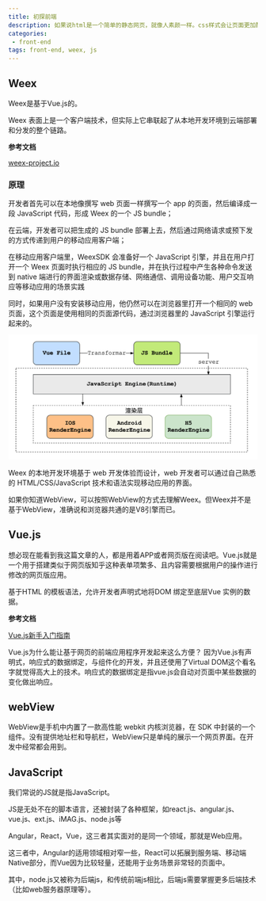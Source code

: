 ```yaml
---
title: 初探前端
description: 如果说html是一个简单的静态网页，就像人素颜一样。css样式会让页面更加酷炫，就像化上妆一样，js让页面可以动态变化，给页面添加了动画效果，检测访客的浏览信息。
categories:
 - front-end
tags: front-end, weex, js
---
```



## Weex

Weex是基于Vue.js的。

Weex 表面上是一个客户端技术，但实际上它串联起了从本地开发环境到云端部署和分发的整个链路。

**参考文档**

[weex-project.io](https://weex-project.io/cn/guide/intro/how-it-works.html)

### 原理

开发者首先可以在本地像撰写 web 页面一样撰写一个 app 的页面，然后编译成一段 JavaScript 代码，形成 Weex 的一个 JS bundle；

在云端，开发者可以把生成的 JS bundle 部署上去，然后通过网络请求或预下发的方式传递到用户的移动应用客户端；

在移动应用客户端里，WeexSDK 会准备好一个 JavaScript 引擎，并且在用户打开一个 Weex 页面时执行相应的 JS bundle，并在执行过程中产生各种命令发送到 native 端进行的界面渲染或数据存储、网络通信、调用设备功能、用户交互响应等移动应用的场景实践

同时，如果用户没有安装移动应用，他仍然可以在浏览器里打开一个相同的 web 页面，这个页面是使用相同的页面源代码，通过浏览器里的 JavaScript 引擎运行起来的。

![img](/assets/images/posts/2017-11-01-basic-of-front-end-1.png)

Weex 的本地开发环境基于 web 开发体验而设计，web 开发者可以通过自己熟悉的 HTML/CSS/JavaScript 技术和语法实现移动应用的界面。

如果你知道WebView，可以按照WebView的方式去理解Weex。但Weex并不是基于WebView，准确说和浏览器共通的是V8引擎而已。

## Vue.js

想必现在能看到我这篇文章的人，都是用着APP或者网页版在阅读吧。Vue.js就是一个用于搭建类似于网页版知乎这种表单项繁多、且内容需要根据用户的操作进行修改的网页版应用。

基于HTML 的模板语法，允许开发者声明式地将DOM 绑定至底层Vue 实例的数据。

**参考文档**

[Vue.js新手入门指南](https://zhuanlan.zhihu.com/p/25659025)

Vue.js为什么能让基于网页的前端应用程序开发起来这么方便？ 因为Vue.js有声明式，响应式的数据绑定，与组件化的开发，并且还使用了Virtual DOM这个看名字就觉得高大上的技术。响应式的数据绑定是指vue.js会自动对页面中某些数据的变化做出响应。

## webView

WebView是手机中内置了一款高性能 webkit 内核浏览器，在 SDK 中封装的一个组件。没有提供地址栏和导航栏，WebView只是单纯的展示一个网页界面。在开发中经常都会用到。

## JavaScript

我们常说的JS就是指JavaScript。

JS是无处不在的脚本语言，还被封装了各种框架，如react.js、angular.js、vue.js、ext.js、iMAG.js、node.js等

Angular，React，Vue，这三者其实面对的是同一个领域，那就是Web应用。

这三者中，Angular的适用领域相对窄一些，React可以拓展到服务端、移动端Native部分，而Vue因为比较轻量，还能用于业务场景非常轻的页面中。

其中，node.js又被称为后端js，和传统前端js相比，后端js需要掌握更多后端技术（比如web服务器原理等）。